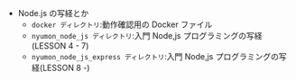 - Node.js の写経とか  
    - `docker ディレクトリ`:動作確認用の Docker ファイル  
    - `nyumon_node_js ディレクトリ`:入門 Node,js プログラミングの写経(LESSON 4 - 7)  
    - `nyumon_node_js_express ディレクトリ`:入門 Node,js プログラミングの写経(LESSON 8 -)  

